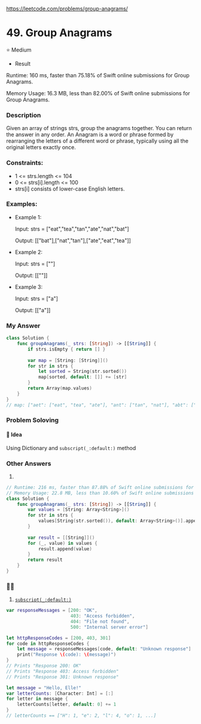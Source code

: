 https://leetcode.com/problems/group-anagrams/

# 49. Group Anagrams

⭐️ Medium

* Result

 Runtime: 160 ms, faster than 75.18% of Swift online submissions for Group Anagrams.

 Memory Usage: 16.3 MB, less than 82.00% of Swift online submissions for Group Anagrams.

### Description

 Given an array of strings strs, group the anagrams together. You can return the answer in any order. An Anagram is a word or phrase formed by rearranging the letters of a different word or phrase, typically using all the original letters exactly once.

### Constraints:

-  1 <= strs.length <= 104
-  0 <= strs[i].length <= 100
-  strs[i] consists of lower-case English letters.

### Examples:

*  Example 1:

   Input: strs = ["eat","tea","tan","ate","nat","bat"]

   Output: [["bat"],["nat","tan"],["ate","eat","tea"]]

*  Example 2:

   Input: strs = [""]

   Output: [[""]]

*  Example 3:

   Input: strs = ["a"]

   Output: [["a"]]

 ### My Answer

```swift
class Solution {
    func groupAnagrams(_ strs: [String]) -> [[String]] {
        if strs.isEmpty { return [] }
        
        var map = [String: [String]]()
        for str in strs {
            let sorted = String(str.sorted())
            map[sorted, default: []] += [str]
        }
        return Array(map.values)
    }
}
// map: ["aet": ["eat", "tea", "ate"], "ant": ["tan", "nat"], "abt": ["bat"]]
```

### Problem Soloving

#### 🤔 Idea

Using Dictionary and `subscript(_:default:)` method

### Other Answers

 1. 

```swift
// Runtime: 216 ms, faster than 87.88% of Swift online submissions for Group Anagrams.
// Memory Usage: 22.8 MB, less than 10.60% of Swift online submissions for Group Anagrams.
class Solution {
    func groupAnagrams(_ strs: [String]) -> [[String]] {
        var values = [String: Array<String>]()
        for str in strs {
            values[String(str.sorted()), default: Array<String>()].append(str)
        }
        
        var result = [[String]]()
        for (_, value) in values {
            result.append(value)
        }
        return result
    }
}
```

### ✍🏻

1. [ `subscript(_:default:)`](https://developer.apple.com/documentation/swift/dictionary/2894528-subscript)

```swift
var responseMessages = [200: "OK",
                        403: "Access forbidden",
                        404: "File not found",
                        500: "Internal server error"]

let httpResponseCodes = [200, 403, 301]
for code in httpResponseCodes {
    let message = responseMessages[code, default: "Unknown response"]
    print("Response \(code): \(message)")
}
// Prints "Response 200: OK"
// Prints "Response 403: Access forbidden"
// Prints "Response 301: Unknown response"
```
```swift
let message = "Hello, Elle!"
var letterCounts: [Character: Int] = [:]
for letter in message {
    letterCounts[letter, default: 0] += 1
}
// letterCounts == ["H": 1, "e": 2, "l": 4, "o": 1, ...]
```